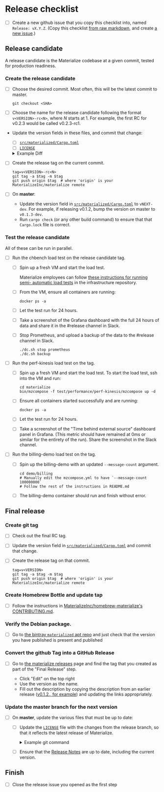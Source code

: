 # Release checklist

- [ ] Create a new github issue that you copy this checklist into, named `Release:
  vX.Y.Z`. (Copy this checklist [from raw markdown][release-checklist-raw], and create [a
  new issue][new-issue].)

[release-checklist-raw]: https://raw.githubusercontent.com/MaterializeInc/materialize/master/doc/developer/release-checklist.md
[new-issue]: https://github.com/MaterializeInc/materialize/issues/new/

## Release candidate

A release candidate is the Materialize codebase at a given commit, tested for
production readiness.

### Create the release candidate

- [ ] Choose the desired commit. Most often, this will be the latest commit to master.

  ```shell
  git checkout <SHA>
  ```

- [ ] Choose the name for the release candidate following the format
  `v<VERSION>-rc<N>`, where _N_ starts at 1. For example, the first RC for
  v0.2.3 would be called v0.2.3-rc1.

- Update the version fields in these files, and commit that change:

  - [ ] [`src/materialized/Cargo.toml`](../../src/materialized/Cargo.toml)
  - [ ] [`LICENSE`](/LICENSE)

  <details><summary>Example Diff</summary>
  <p>

  ```diff
  diff --git a/src/materialized/Cargo.toml b/src/materialized/Cargo.toml
  index b0c561ff..a0c49bf4 100644
  --- a/src/materialized/Cargo.toml
  +++ b/src/materialized/Cargo.toml
  @@ -1,7 +1,7 @@
  [package]
  name = "materialized"
  description = "Streaming SQL materialized views."
  -version = "0.1.1"
  +version = "0.1.1-rc1"
  edition = "2018"
  publish = false
  default-run = "materialized"

  diff --git a/LICENSE b/LICENSE
  index 9ca12b61..04c40820 100644
  --- a/LICENSE
  +++ b/LICENSE
  @@ -13,7 +13,7 @@ Business Source License 1.1

   Licensor:                  Materialize, Inc.

  -Licensed Work:             Materialize Version 0.1
  +Licensed Work:             Materialize Version 0.1.1
                              The Licensed Work is © 2020 Materialize, Inc.

   Additional Use Grant:      You may use one single server instance of the
  @@ -29,7 +29,7 @@ Additional Use Grant:      You may use one single server instance of the
                              functionality of the Licensed Work by creating views
                              whose schemas are controlled by such third parties.

  -Change Date:               February 1, 2024
  +Change Date:               <RELEASE DATE + 4 YEARS>

   Change License:            Apache License, Version 2.0
  ```
  </p>
  </details>

- [ ] Create the release tag on the current commit.

  ```shell
  tag=v<VERSION>-rc<N>
  git tag -a $tag -m $tag
  git push origin $tag  # where 'origin' is your MaterializeInc/materialize remote
  ```

- [ ] On **master**:
  - Update the version field in
    [`src/materialized/Cargo.toml`](../../src/materialized/Cargo.toml) to `vNEXT-dev`.
    For example, if releasing v0.1.2, bump the version on master to `v0.1.3-dev`.
  - Run `cargo check` (or any other build command) to ensure that that `Cargo.lock` file
    is correct.


### Test the release candidate

All of these can be run in parallel.

- [ ] Run the chbench load test on the release candidate tag.

  - [ ] Spin up a fresh VM and start the load test.

    Materialize employees can follow [these instructions for running semi-
    automatic load tests][load-instr] in the infrastructure
    repository.

    [load-instr]: https://github.com/MaterializeInc/infra/tree/master/cloud#starting-a-load-test

  - [ ] From the VM, ensure all containers are running:
    ```shell script
    docker ps -a
    ```

  - [ ] Let the test run for 24 hours.

  - [ ] Take a screenshot of the Grafana dashboard with the full 24 hours of
    data and share it in the #release channel in Slack.

  - [ ] Stop Prometheus, and upload a backup of the data to the #release
    channel in Slack.

    ```shell
    ./dc.sh stop prometheus
    ./dc.sh backup
    ```

- [ ] Run the perf-kinesis load test on the tag.

  - [ ] Spin up a fresh VM and start the load test. To start the load test, ssh
    into the VM and run:
    ```shell script
    cd materialize
    bin/mzcompose -f test/performance/perf-kinesis/mzcompose up -d
    ```

  - [ ] Ensure all containers started successfully and are running:
    ```shell script
    docker ps -a
    ```

  - [ ] Let the test run for 24 hours.

  - [ ] Take a screenshot of the "Time behind external source" dashboard panel
    in Grafana. (This metric should have remained at 0ms or similar for the entirety
    of the run). Share the screenshot in the Slack channel.

- [ ] Run the billing-demo load test on the tag.

  - [ ] Spin up the billing-demo with an updated `--message-count` argument.

    ```shell
    cd demo/billing
    # Manually edit the mzcompose.yml to have `--message-count 100000000`
    # Follow the rest of the instructions in README.md
    ```

  - [ ] The billing-demo container should run and finish without error.


## Final release

### Create git tag

- [ ] Check out the final RC tag.

- [ ] Update the version field in [`src/materialized/Cargo.toml`](../../src/materialized/Cargo.toml)
  and commit that change.

- [ ] Create the release tag on that commit.

  ```shell
  tag=v<VERSION>
  git tag -a $tag -m $tag
  git push origin $tag  # where 'origin' is your MaterializeInc/materialize remote
  ```

### Create Homebrew Bottle and update tap

- [ ] Follow the instructions in [MaterializeInc/homebrew-materialize's
  CONTRIBUTING.md][homebrew-guide].

### Verify the Debian package.

- [ ] Go to [the bintray `materialized` apt repo][bintray] and just check that
  the version you have published is present and published

[bintray]: https://bintray.com/beta/#/materialize/apt/materialized


### Convert the github Tag into a GitHub Release

- [ ] Go to [the materialize releases][releases] page and find the tag that you
  created as part of the "Final Release" step.

  - Click "Edit" on the top right
  - Use the version as the name.
  - Fill out the description by copying the description from an earlier release
    ([v0.1.2., for example][v0.1.2]) and updating the links appropriately.

### Update the master branch for the next version

- [ ] On **master**, update the various files that must be up to date:

  - [ ] Update the [`LICENSE`](/LICENSE) file with the changes from the
    release branch, so that it reflects the latest release of Materialize.
    <details><summary>Example git command</summary>

    ```console
    $ git checkout v0.2.1 -- LICENSE
    ```

    </details>

  - [ ] Ensure that the [Release Notes](../../doc/user/release-notes.md) are up
    to date, including the current version.

## Finish

- [ ] Close the release issue you opened as the first step

[homebrew-guide]: https://github.com/MaterializeInc/homebrew-materialize/blob/master/CONTRIBUTING.md
[releases]: https://github.com/MaterializeInc/materialize/releases
[v0.1.2]: https://github.com/MaterializeInc/materialize/releases/tag/v0.1.2
